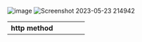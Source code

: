 ![image](https://github.com/MohammedBuirat/hospital-management-system/assets/114314089/642a2159-076d-4268-ab8a-be516a6b9e14)
![Screenshot 2023-05-23 214942](https://github.com/MohammedBuirat/hospital-management-system/assets/114314089/639cec0f-2adb-43f6-9a4e-fe9dff5e2fb8)

<table>
  <tr>
    <th>http method</th>
    <th></th>
    <th></th>
    <th></th>
    <th></th>
    <tr>
  </table>
